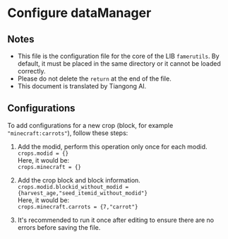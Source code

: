 # Configure dataManager

## Notes
- This file is the configuration file for the core of the LIB `famerutils`. By default, it must be placed in the same directory or it cannot be loaded correctly.
- Please do not delete the `return` at the end of the file.
- This document is translated by Tiangong AI.

## Configurations
To add configurations for a new crop (block,  for example `"minecraft:carrots"`), follow these steps:

1. Add the modid, perform this operation only once for each modid.<br>
   ```crops.modid = {}```<br>
Here, it would be:<br>
   ```crops.minecraft = {}```<br>

1. Add the crop block and block information.<br>
   ```crops.modid.blockid_without_modid = {harvest_age,"seed_itemid_without_modid"}```<br>
Here, it would be:<br>
   ```crops.minecraft.carrots = {7,"carrot"}```<br>

1. It's recommended to run it once after editing to ensure there are no errors before saving the file.